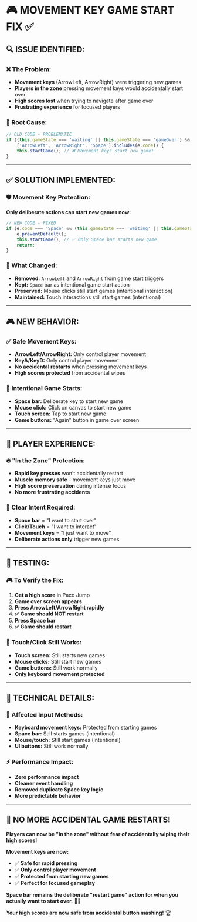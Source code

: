 # 🎮 **MOVEMENT KEY GAME START FIX** ✅

## 🔍 **ISSUE IDENTIFIED:**

### **❌ The Problem:**
- **Movement keys** (ArrowLeft, ArrowRight) were triggering new games
- **Players in the zone** pressing movement keys would accidentally start over
- **High scores lost** when trying to navigate after game over
- **Frustrating experience** for focused players

### **🎯 Root Cause:**
```javascript
// OLD CODE - PROBLEMATIC
if ((this.gameState === 'waiting' || this.gameState === 'gameOver') && 
    ['ArrowLeft', 'ArrowRight', 'Space'].includes(e.code)) {
    this.startGame(); // ❌ Movement keys start new game!
}
```

---

## ✅ **SOLUTION IMPLEMENTED:**

### **🛡️ Movement Key Protection:**
**Only deliberate actions can start new games now:**

```javascript
// NEW CODE - FIXED
if (e.code === 'Space' && (this.gameState === 'waiting' || this.gameState === 'gameOver')) {
    e.preventDefault();
    this.startGame(); // ✅ Only Space bar starts new game
    return;
}
```

### **🎯 What Changed:**
- **Removed:** `ArrowLeft` and `ArrowRight` from game start triggers
- **Kept:** `Space` bar as intentional game start action
- **Preserved:** Mouse clicks still start games (intentional interaction)
- **Maintained:** Touch interactions still start games (intentional)

---

## 🎮 **NEW BEHAVIOR:**

### **✅ Safe Movement Keys:**
- **ArrowLeft/ArrowRight:** Only control player movement
- **KeyA/KeyD:** Only control player movement  
- **No accidental restarts** when pressing movement keys
- **High scores protected** from accidental wipes

### **🚀 Intentional Game Starts:**
- **Space bar:** Deliberate key to start new game
- **Mouse click:** Click on canvas to start new game
- **Touch screen:** Tap to start new game
- **Game buttons:** "Again" button in game over screen

---

## 🧠 **PLAYER EXPERIENCE:**

### **🔥 "In the Zone" Protection:**
- **Rapid key presses** won't accidentally restart
- **Muscle memory safe** - movement keys just move
- **High score preservation** during intense focus
- **No more frustrating accidents**

### **🎯 Clear Intent Required:**
- **Space bar** = "I want to start over"
- **Click/Touch** = "I want to interact" 
- **Movement keys** = "I just want to move"
- **Deliberate actions only** trigger new games

---

## 🧪 **TESTING:**

### **🎮 To Verify the Fix:**
1. **Get a high score** in Paco Jump
2. **Game over screen appears**
3. **Press ArrowLeft/ArrowRight rapidly**
4. **✅ Game should NOT restart**
5. **Press Space bar**
6. **✅ Game should restart**

### **📱 Touch/Click Still Works:**
- **Touch screen:** Still starts new games
- **Mouse clicks:** Still start new games  
- **Game buttons:** Still work normally
- **Only keyboard movement protected**

---

## 🔧 **TECHNICAL DETAILS:**

### **🎯 Affected Input Methods:**
- **Keyboard movement keys:** Protected from starting games
- **Space bar:** Still starts games (intentional)
- **Mouse/touch:** Still start games (intentional)
- **UI buttons:** Still work normally

### **⚡ Performance Impact:**
- **Zero performance impact**
- **Cleaner event handling**
- **Removed duplicate Space key logic**
- **More predictable behavior**

---

## 🎉 **NO MORE ACCIDENTAL GAME RESTARTS!**

**Players can now be "in the zone" without fear of accidentally wiping their high scores!**

**Movement keys are now:**
- ✅ **Safe for rapid pressing**
- ✅ **Only control player movement**
- ✅ **Protected from starting new games**
- ✅ **Perfect for focused gameplay**

**Space bar remains the deliberate "restart game" action for when you actually want to start over.** 🚀🐔

**Your high scores are now safe from accidental button mashing!** 🏆